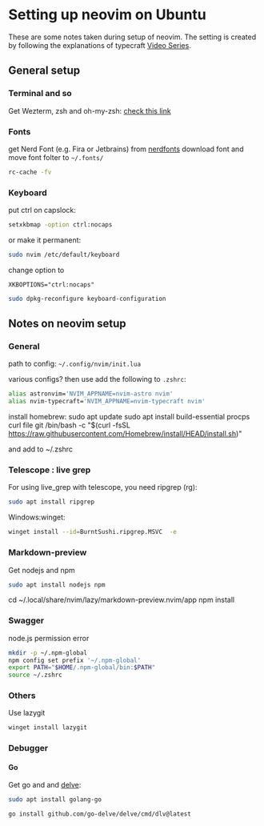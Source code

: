 # Setting up neovim on Ubuntu

These are some notes taken during setup of neovim.
The setting is created by following the explanations of typecraft [Video Series](https://www.youtube.com/watch?v=zHTeCSVAFNY&ab_channel=typecraft).

## General setup

### Terminal and so

Get Wezterm, zsh and oh-my-zsh:
[check this link](https://medium.com/@satriajanaka09/setup-zsh-oh-my-zsh-powerlevel10k-on-ubuntu-20-04-c4a4052508fd)

### Fonts

get Nerd Font (e.g. Fira or Jetbrains) from [nerdfonts](https://www.nerdfonts.com/font-downloads)
download font and move font folter to `~/.fonts/`

```sh
rc-cache -fv
```

### Keyboard

put ctrl on capslock:

```sh
setxkbmap -option ctrl:nocaps
```

or make it permanent:

```sh
sudo nvim /etc/default/keyboard
```

change option to

```
XKBOPTIONS="ctrl:nocaps"
```

```sh
sudo dpkg-reconfigure keyboard-configuration
```

## Notes on neovim setup

### General

path to config: `~/.config/nvim/init.lua`

various configs? then use add the following to `.zshrc`:

```sh
alias astronvim='NVIM_APPNAME=nvim-astro nvim'
alias nvim-typecraft='NVIM_APPNAME=nvim-typecraft nvim'
```

install homebrew:
sudo apt update
sudo apt install build-essential procps curl file git
/bin/bash -c "$(curl -fsSL https://raw.githubusercontent.com/Homebrew/install/HEAD/install.sh)"

and add to ~/.zshrc

### Telescope : live grep

For using live_grep with telescope, you need ripgrep (rg):

```sh
sudo apt install ripgrep
```

Windows:winget:

```sh
winget install --id=BurntSushi.ripgrep.MSVC  -e
```

### Markdown-preview

Get nodejs and npm

```sh
sudo apt install nodejs npm
```

cd ~/.local/share/nvim/lazy/markdown-preview.nvim/app
npm install


### Swagger

node.js permission error

```sh
mkdir -p ~/.npm-global
npm config set prefix '~/.npm-global'
export PATH="$HOME/.npm-global/bin:$PATH"
source ~/.zshrc
```

### Others
Use lazygit

```sh
winget install lazygit
```

### Debugger
#### Go

Get go and and [delve](https://github.com/go-delve/delve/tree/master/Documentation/installation):

```sh
sudo apt install golang-go
```

```sh
go install github.com/go-delve/delve/cmd/dlv@latest
```
